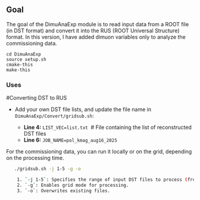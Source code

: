 ## Goal
The goal of the DimuAnaExp module is to read input data from a ROOT file (in DST format) and convert it into the RUS (ROOT Universal Structure) format. In this version, I have added dimuon variables only to analyze the commissioning data.

``` Compilation before running the Fun4All macro locally or in the grid                                                      
cd DimuAnaExp
source setup.sh    
cmake-this    
make-this    
```    
### Uses                                                                                              
#Converting DST to RUS

- Add your own DST file lists, and update the file name in `DimuAnaExp/Convert/gridsub.sh`:

  - **Line 4:** `LIST_VEC=list.txt`  # File containing the list of reconstructed DST files
  - **Line 6:** `JOB_NAME=pol_kmag_aug16_2025`

For the commissioning data, you can run it locally or on the grid, depending on the processing time.

```bash
   ./gridsub.sh -j 1-5 -g -o

    1. `-j 1-5`: Specifies the range of input DST files to process (from the 1st row to the 5th one).
    2. `-g`: Enables grid mode for processing.
    3. `-o`: Overwrites existing files.

